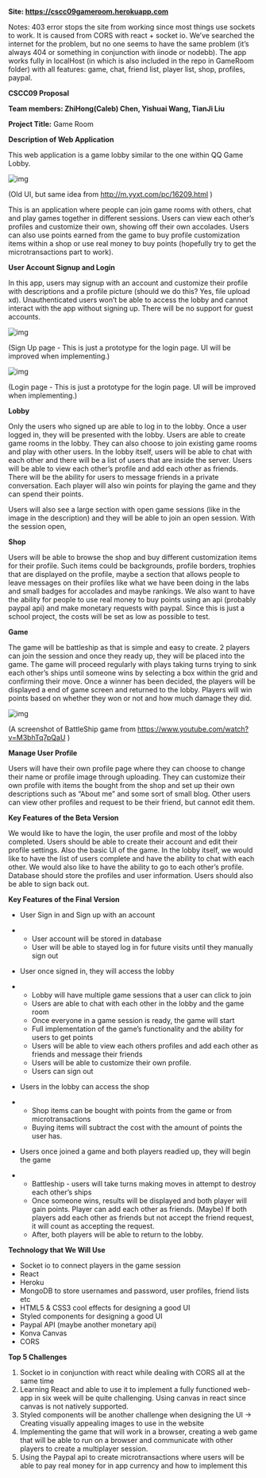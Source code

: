 **Site: https://cscc09gameroom.herokuapp.com**

Notes: 403 error stops the site from working since most things use sockets to work. It is caused from CORS with react + socket io. We’ve searched the internet for the problem, but no one seems to have the same problem (it’s always 404 or something in conjunction with iinode or nodebb). The app works fully in localHost (in which is also included in the repo in GameRoom folder) with all features: game, chat, friend list, player list, shop, profiles, paypal.

**CSCC09 Proposal**

**Team members: ZhiHong(Caleb) Chen, Yishuai Wang, TianJi Liu**

**Project Title:** Game Room

**Description of Web Application**

This web application is a game lobby similar to the one within QQ Game Lobby.

![img](https://lh3.googleusercontent.com/5zzZukS1WyyLJXVpQ2E3kh0FIb5Jm-NIPbjqsp9fOt4vpu-Sy0ETWx75JaxELEoc9cVb9Et-3_f0JJtMgDZZnOEGTKeJDUxG26v3WKgMNuogo_oLed5fLbD2M4Gbmj7mP7McYN7_)

(Old UI, but same idea from <http://m.yyxt.com/pc/16209.html> )

This is an application where people can join game rooms with others, chat and play games together in different sessions. Users can view each other’s profiles and customize their own, showing off their own accolades. Users can also use points earned from the game to buy profile customization items within a shop or use real money to buy points (hopefully try to get the microtransactions part to work). 

**User Account Signup and Login**

In this app, users may signup with an account and customize their profile with descriptions and a profile picture (should we do this?  Yes, file upload xd). Unauthenticated users won’t be able to access the lobby and cannot interact with the app without signing up. There will be no support for guest accounts.

![img](https://lh6.googleusercontent.com/g6I8r1_I00V6it_z636x4padAoHqt_PeyZJM_qJwpx1eVcwdYM34JJkk9zR00bofL5USGw339KATlb23SOliSF1ifnwww4ZyLGG9EkZzTFFDXllfQ_s_aL-6tJU8JvgebR-fYbE4)

(Sign Up page - This is just a prototype for the login page. UI will be improved when implementing.)

![img](https://lh5.googleusercontent.com/RAWFTnAhWK2ii_f2a6QmtyA-VUU7YdTQsuLPqaCNTdyQOx8QbqfjA13Mx4ZBmz8eGq2XDbgVj8cdqGp-kF-cwKc6O-WMLHVVVPN3QNMxQg42oPEkQH7WbESCqqMshO6hYKj1Fjpw)

(Login page - This is just a prototype for the login page. UI will be improved when implementing.)

**Lobby**

Only the users who signed up are able to log in to the lobby. Once a user logged in, they will be presented with the lobby. Users are able to create game rooms in the lobby. They can also choose to join existing game rooms and play with other users. In the lobby itself, users will be able to chat with each other and there will be a list of users that are inside the server. Users will be able to view each other’s profile and add each other as friends. There will be the ability for users to message friends in a private conversation. Each player will also win points for playing the game and they can spend their points.

Users will also see a large section with open game sessions (like in the image in the description) and they will be able to join an open session. With the session open, 

**Shop**

Users will be able to browse the shop and buy different customization items for their profile. Such items could be backgrounds, profile borders, trophies that are displayed on the profile, maybe a section that allows people to leave messages on their profiles like what we have been doing in the labs and small badges for accolades and maybe rankings. We also want to have the ability for people to use real money to buy points using an api (probably paypal api) and make monetary requests with paypal. Since this is just a school project, the costs will be set as low as possible to test. 

**Game**

The game will be battleship as that is simple and easy to create. 2 players can join the session and once they ready up, they will be placed into the game. The game will proceed regularly with plays taking turns trying to sink each other’s ships until someone wins by selecting a box within the grid and confirming their move. Once a winner has been decided, the players will be displayed a end of game screen and returned to the lobby. Players will win points based on whether they won or not and how much damage they did.

![img](https://lh5.googleusercontent.com/i73IgQsPXlYnPf8LBgU5O2HKu-fTHFsz6i_SNwdHsQ7-S2jAFEz_xXPEDBQGrmF3rb14bu2OiG1kvixMWysiHhCqJMPbK11yJAUwfaxvjUwLXcHUNngOVa82ZihD6Wakusk8HmIk)

(A screenshot of BattleShip game from <https://www.youtube.com/watch?v=M3bhTq7pQaU> )

**Manage User Profile**

Users will have their own profile page where they can choose to change their name or profile image through uploading. They can customize their own profile with items the bought from the shop and set up their own descriptions such as “About me” and some sort of small blog. Other users can view other profiles and request to be their friend, but cannot edit them. 

**Key Features of the Beta Version**

We would like to have the login, the user profile and most of the lobby completed. Users should be able to create their account and edit their profile settings. Also the basic UI of the game. In the lobby itself, we would like to have the list of users complete and have the ability to chat with each other. We would also like to have the ability to go to each other’s profile. Database should store the profiles and user information. Users should also be able to sign back out. 

**Key Features of the Final Version**

- User Sign in and Sign up with an account

- - User account will be stored in database
  - User will be able to stayed log in for future visits until they manually sign out

- User once signed in, they will access the lobby

- - Lobby will have multiple game sessions that a user can click to join
  - Users are able to chat with each other in the lobby and the game room
  - Once everyone in a game session is ready, the game will start
  - Full implementation of the game’s functionality and the ability for users to get points
  - Users will be able to view each others profiles and add each other as friends and message their friends
  - Users will be able to customize their own profile. 
  - Users can sign out

- Users in the lobby can access the shop

- - Shop items can be bought with points from the game or from microtransactions
  - Buying items will subtract the cost with the amount of points the user has.

- Users once joined a game and both players readied up, they will begin the game

- - Battleship - users will take turns making moves in attempt to destroy each other’s ships
  - Once someone wins, results will be displayed and both player will gain points. Player can add each other as friends. (Maybe) If both players add each other as friends but not accept the friend request, it will count as accepting the request. 
  - After, both players will be able to return to the lobby.

**Technology that We Will Use**

- Socket io to connect players in the game session 
- React
- Heroku
- MongoDB to store usernames and password, user profiles, friend lists etc
- HTML5 & CSS3 cool effects for designing a good UI
- Styled components for designing a good UI
- Paypal API (maybe another monetary api)
- Konva Canvas
- CORS

**Top 5 Challenges**

1. Socket io in conjunction with react while dealing with CORS all at the same time
2. Learning React and able to use it to implement a fully functioned web-app in six week will be quite challenging. Using canvas in react since canvas is not natively supported.
3. Styled components will be another challenge when designing the UI -> Creating visually appealing images to use in the website
4. Implementing the game that will work in a browser, creating a web game that will be able to run on a browser and communicate with other players to create a multiplayer session.
5. Using the Paypal api to create microtransactions where users will be able to pay real money for in app currency and how to implement this